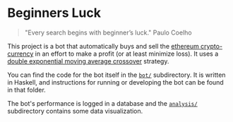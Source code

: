 # Beginners Luck

> "Every search begins with beginner’s luck."
> Paulo Coelho

This project is a bot that automatically buys and sell the [ethereum crypto-currency](https://github.com/ethereum/wiki/wiki/White-Paper) in an effort to make a profit (or at least minimize loss). It uses a [double exponential moving average crossover](http://www.investopedia.com/articles/trading/10/double-exponential-moving-average.asp) strategy.

You can find the code for the bot itself in the [`bot/`](./bot/) subdirectory. It is written in Haskell, and instructions for running or developing the bot can be found in that folder.

The bot's performance is logged in a database and the [`analysis/`](./analysis) subdirectory contains some data visualization.
